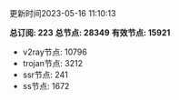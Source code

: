 更新时间2023-05-16 11:10:13

**总订阅: 223**
**总节点: 28349**
**有效节点: 15921**
- v2ray节点: 10796
- trojan节点: 3212
- ssr节点: 241
- ss节点: 1672
